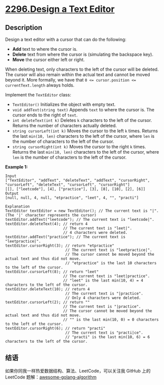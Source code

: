 # [2296.Design a Text Editor][title]

## Description
Design a text editor with a cursor that can do the following:

- **Add** text to where the cursor is.
- **Delete** text from where the cursor is (simulating the backspace key).
- **Move** the cursor either left or right.

When deleting text, only characters to the left of the cursor will be deleted. The cursor will also remain within the actual text and cannot be moved beyond it. More formally, we have that `0 <= cursor.position <= currentText.length` always holds.

Implement the `TextEditor` class:

- `TextEditor()` Initializes the object with empty text.
- `void addText(string text)` Appends `text` to where the cursor is. The cursor ends to the right of `text`.
- `int deleteText(int k)` Deletes `k` characters to the left of the cursor. Returns the number of characters actually deleted.
- `string cursorLeft(int k)` Moves the cursor to the left `k` times. Returns the last `min(10, len)` characters to the left of the cursor, where `len` is the number of characters to the left of the cursor.
- `string cursorRight(int k)` Moves the cursor to the right `k` times. Returns the last `min(10, len)` characters to the left of the cursor, where `len` is the number of characters to the left of the cursor.

**Example 1:**

```
Input
["TextEditor", "addText", "deleteText", "addText", "cursorRight", "cursorLeft", "deleteText", "cursorLeft", "cursorRight"]
[[], ["leetcode"], [4], ["practice"], [3], [8], [10], [2], [6]]
Output
[null, null, 4, null, "etpractice", "leet", 4, "", "practi"]

Explanation
TextEditor textEditor = new TextEditor(); // The current text is "|". (The '|' character represents the cursor)
textEditor.addText("leetcode"); // The current text is "leetcode|".
textEditor.deleteText(4); // return 4
                          // The current text is "leet|". 
                          // 4 characters were deleted.
textEditor.addText("practice"); // The current text is "leetpractice|". 
textEditor.cursorRight(3); // return "etpractice"
                           // The current text is "leetpractice|". 
                           // The cursor cannot be moved beyond the actual text and thus did not move.
                           // "etpractice" is the last 10 characters to the left of the cursor.
textEditor.cursorLeft(8); // return "leet"
                          // The current text is "leet|practice".
                          // "leet" is the last min(10, 4) = 4 characters to the left of the cursor.
textEditor.deleteText(10); // return 4
                           // The current text is "|practice".
                           // Only 4 characters were deleted.
textEditor.cursorLeft(2); // return ""
                          // The current text is "|practice".
                          // The cursor cannot be moved beyond the actual text and thus did not move. 
                          // "" is the last min(10, 0) = 0 characters to the left of the cursor.
textEditor.cursorRight(6); // return "practi"
                           // The current text is "practi|ce".
                           // "practi" is the last min(10, 6) = 6 characters to the left of the cursor.
```

## 结语

如果你同我一样热爱数据结构、算法、LeetCode，可以关注我 GitHub 上的 LeetCode 题解：[awesome-golang-algorithm][me]

[title]: https://leetcode.com/problems/design-a-text-editor/
[me]: https://github.com/kylesliu/awesome-golang-algorithm

